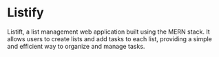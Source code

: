 # Listify
Listift, a list management web application built using the MERN stack. It allows users to create lists and add tasks to each list, providing a simple and efficient way to organize and manage tasks.
